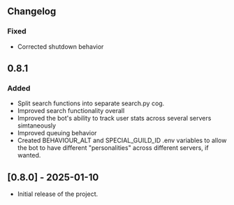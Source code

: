 ## Changelog

### Fixed
- Corrected shutdown behavior

## 0.8.1
### Added
- Split search functions into separate search.py cog.
- Improved search functionality overall
- Improved the bot's ability to track user stats across several servers simtaneously
- Improved queuing behavior
- Created BEHAVIOUR_ALT and SPECIAL_GUILD_ID .env variables to allow the bot to have different "personalities" across different servers, if wanted.

## [0.8.0] - 2025-01-10
- Initial release of the project.
